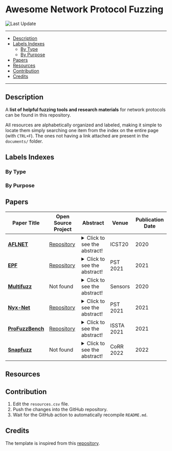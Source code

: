 # Awesome Network Protocol Fuzzing

![Last Update](https://img.shields.io/github/last-commit/andreia-oca/awesome-network-protocol-fuzzing)

---

- [Description](#description)
- [Labels Indexes](#labels-indexes)
    - [By Type](#by-type)
    - [By Purpose](#by-purpose)
- [Papers](#papers)
- [Resources](#resources)
- [Contribution](#contribution)
- [Credits](#credits)

---

## Description

A **list of helpful fuzzing tools and research materials** for network protocols can be found in this repository.

All resources are alphabetically organized and labeled, making it simple to locate them simply searching one item from the index on the entire page (with `CTRL+F`). The ones not having a link attached are present in the `documents/` folder.

## Labels Indexes

### By Type



### By Purpose



## Papers

| Paper Title | Open Source Project | Abstract | Venue | Publication Date |
| --- | --- | --- | --- | --- |
| **[AFLNET](https://mboehme.github.io/paper/ICST20.AFLNet.pdf)** | [Repository](https://mboehme.github.io/paper/ICST20.AFLNet.pdf) | <details> <summary>Click to see the abstract!</summary> Server fuzzing is difficult. Unlike simple command-line tools, servers feature a massive state space that can be traversed effectively only with well-defined sequences of input messages. Valid sequences are specified in a protocol. In this paper, we present AFLNET, the first greybox fuzzer for protocol implementations. Unlike existing protocol fuzzers, AFLNET takes a mutational approach and uses state-feedback to guide the fuzzing process. AFLNET is seeded with a corpus of recorded message exchanges between the server and an actual client. No protocol specification or message grammars are required. AFLNET acts as a client and replays variations of the original sequence of messages sent to the server and retains those variations that were effective at increasing the coverage of the code or state space. To identify the server states that are exercised by a message sequence, AFLNET uses the server's response codes. From this feedback, AFLNET identifies progressive regions in the state space, and systematically steers towards such regions. The case studies with AFLNET on two popular protocol implementations demonstrate a substantial performance boost over the state-of the-art. AFLNET discovered two new CVEs which are classified as critical (CVSS score CRITICAL 9.8). </details> | ICST20 | 2020 |
| **[EPF](https://ieeexplore.ieee.org/document/9647801)** | [Repository](https://github.com/fkie-cad/epf) | <details> <summary>Click to see the abstract!</summary> Network fuzzing is a complex domain requiring fuzzers to handle highly structured input and communication schemes. In fuzzer development, such protocol-dependent semantics usually cause a focus on applicability: Resulting fuzz engines provide powerful APIs to add new protocols but rarely incorporate algorithmic fuzz improvements like the successful coverage-guidance. This paper aims to combine applicability and well-established algorithms for increased network fuzzing effectiveness. We introduce EPF, a coverage-guided and protocol-aware network fuzzing framework. EPF uses population-based simulated annealing to heuristically schedule packet types during fuzzing. In conjunction with a genetic algorithm that uses coverage metrics as fitness function, the framework steers input generation towards coverage maximization. Users can add protocols by defining packet models and state graphs through a Scapy-powered API. We collect first data in a case study on fuzzing the IEC 60870-5-104 SCADA protocol and compare EPF with AFLNet. Based on a total of 600 CPU days of fuzzing, we measure effectiveness using bug and coverage metrics. We report promising results that a) indicate similar performance to AFLNet without any optimizations and b) point out the potential and shortcomings of our approach. </details> | PST 2021 | 2021 |
| **[Multifuzz](https://www.semanticscholar.org/paper/MultiFuzz%3A-A-Coverage-Based-Multiparty-Protocol-for-Zeng-Lin/270667ae047643d49f98bbeb04c76a6e3d71e368)** | Not found | <details> <summary>Click to see the abstract!</summary> The publish/subscribe model has gained prominence in the Internet of things (IoT) network, and both Message Queue Telemetry Transport (MQTT) and Constrained Application Protocol (CoAP) support it. However, existing coverage-based fuzzers may miss some paths when fuzzing such publish/subscribe protocols, because they implicitly assume that there are only two parties in a protocol, which is not true now since there are three parties, i.e., the publisher, the subscriber and the broker. In this paper, we propose MultiFuzz, a new coverage-based multiparty-protocol fuzzer. First, it embeds multiple-connection information in a single input. Second, it uses a message mutation algorithm to stimulate protocol state transitions, without the need of protocol specifications. Third, it uses a new desockmulti module to feed the network messages into the program under test. desockmulti is similar to desock (Preeny), a tool widely used by the community, but it is specially designed for fuzzing and is 10x faster. We implement MultiFuzz based on AFL, and use it to fuzz two popular projects Eclipse Mosquitto and libCoAP. We reported discovered problems to the projects. In addition, we compare MultiFuzz with AFL and two state-of-the-art fuzzers, MOPT and AFLNET, and find it discovering more paths and crashes </details> | Sensors | 2020 |
| **[Nyx-Net](https://arxiv.org/abs/2111.03013)** | [Repository](https://github.com/RUB-SysSec/nyx-net) | <details> <summary>Click to see the abstract!</summary> Coverage-guided fuzz testing ('fuzzing') has become mainstream and we have observed lots of progress in this research area recently. However, it is still challenging to efficiently test network services with existing coverage-guided fuzzing methods. In this paper, we introduce the design and implementation of Nyx-Net, a novel snapshot-based fuzzing approach that can successfully fuzz a wide range of targets spanning servers, clients, games, and even Firefox's Inter-Process Communication (IPC) interface. Compared to state-of-the-art methods, Nyx-Net improves test throughput by up to 300x and coverage found by up to 70%. Additionally, Nyx-Net is able to find crashes in two of ProFuzzBench's targets that no other fuzzer found previously. When using Nyx-Net to play the game Super Mario, Nyx-Net shows speedups of 10-30x compared to existing work. Under some circumstances, Nyx-Net is even able play 'faster than light': solving the level takes less wall-clock time than playing the level perfectly even once. Nyx-Net is able to find previously unknown bugs in servers such as Lighttpd, clients such as MySQL client, and even Firefox's IPC mechanism - demonstrating the strength and versatility of the proposed approach. Lastly, our prototype implementation was awarded a $20.000 bug bounty for enabling fuzzing on previously unfuzzable code in Firefox and solving a long-standing problem at Mozilla. </details> | PST 2021 | 2021 |
| **[ProFuzzBench](https://arxiv.org/abs/2101.05102)** | [Repository](https://github.com/profuzzbench/profuzzbench) | <details> <summary>Click to see the abstract!</summary> We present a new benchmark (ProFuzzBench) for stateful fuzzing of network protocols. The benchmark includes a suite of representative open-source network servers for popular protocols, and tools to automate experimentation. We discuss challenges and potential directions for future research based on this benchmark. </details> | ISSTA 2021 | 2021 |
| **[Snapfuzz](https://arxiv.org/abs/2201.04048)** | Not found | <details> <summary>Click to see the abstract!</summary> In recent years, fuzz testing has benefited from increased computational power and important algorithmic advances, leading to systems that have discovered many critical bugs and vulnerabilities in production software. Despite these successes, not all applications can be fuzzed efficiently. In particular, stateful applications such as network protocol implementations are constrained by their low fuzzing throughput and the need to develop fuzzing harnesses that reset their state and isolate their side effects. In this paper, we present SnapFuzz, a novel fuzzing framework for network applications. SnapFuzz offers a robust architecture that transforms slow asynchronous network communication into fast synchronous communication based on UNIX domain sockets, speeds up all file operations by redirecting them to an in-memory filesystem, and removes the need for many fragile modifications, such as configuring time delays or writing cleanup scripts, together with several other improvements. Using SnapFuzz, we fuzzed five popular networking applications: LightFTP, Dnsmasq, LIVE555, TinyDTLS and Dcmqrscp. We report impressive performance speedups of 72.4x, 49.7x, 24.8x, 23.9x, and 8.5x, respectively, with significantly simpler fuzzing harnesses in all cases. Through its performance advantage, SnapFuzz has also found 12 previously-unknown crashes in these applications. </details> | CoRR 2022 | 2022 |


## Resources



## Contribution

1. Edit the `resources.csv` file.
2. Push the changes into the GitHub repository.
3. Wait for the GitHub action to automatically recompile `README.md`.

## Credits

The template is inspired from this [repository](https://github.com/CyberReasoningSystem/awesome-binary-analysis).
